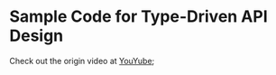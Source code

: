 # Sample Code for Type-Driven API Design

Check out the origin video at [YouYube](https://youtu.be/bnnacleqg6k);
